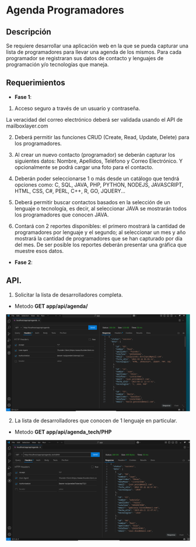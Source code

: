 # Agenda Programadores


## Descripción

Se requiere desarrollar una aplicación web en la que se pueda capturar una lista de programadores para llevar una agenda de los mismos. Para cada programador se registraran sus datos de contacto y lenguajes de programación y/o tecnologías que maneja.

## Requerimientos

- **Fase 1**:

1. Acceso seguro a través de un usuario y contraseña. 

La veracidad del correo electrónico deberá ser validada usando el API de mailboxlayer.com

2. Deberá permitir las funciones CRUD (Create, Read, Update, Delete) para los programadores.

3. Al crear un nuevo contacto (programador) se deberán capturar los siguientes datos: Nombre, Apellidos, Teléfono y Correo Electrónico. Y opcionalmente se podrá cargar una foto para el contacto.

4. Deberán poder seleccionarse 1 o más desde un catálogo que tendrá opciones como: C, SQL, JAVA, PHP, PYTHON, NODEJS, JAVASCRIPT, HTML, CSS, C#, PERL, C++, R, GO, JQUERY...

5. Deberá permitir buscar contactos basados en la selección de un lenguaje o tecnología, es decir, al seleccionar JAVA se mostrarán todos los programadores que conocen JAVA.

6. Contará con 2 reportes disponibles: el primero mostrará la cantidad de programadores por lenguaje y el segundo; al seleccionar un mes y año mostrará la cantidad de programadores que se han capturado por día del mes. De ser posible los reportes deberán presentar una gráfica que muestre esos datos.


- **Fase 2**:

## API.

1. Solicitar la lista de desarrolladores completa.
- Metodo **GET  app/api/agenda/**

![app/api/agenda/](apiGET01.png)


2. La lista de desarrolladores que conocen de 1 lenguaje en particular.
- Metodo **GET app/api/agenda_tech/PHP**

![app/api/agenda_tech/{tecnologia}](apiGET02.png)




